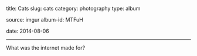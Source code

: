title: Cats
slug: cats
category: photography
type: album

source: imgur
album-id: MTFuH

date: 2014-08-06

---

What was the internet made for?
